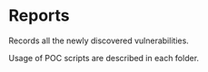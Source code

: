 # Reports

Records all the newly discovered vulnerabilities.

Usage of POC scripts are described in each folder.
